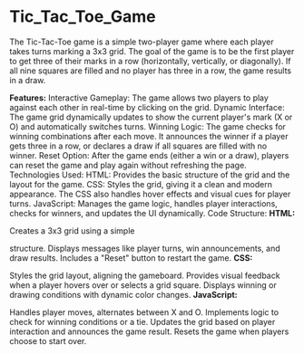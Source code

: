 # Tic_Tac_Toe_Game
The Tic-Tac-Toe game is a simple two-player game where each player takes turns marking a 3x3 grid. The goal of the game is to be the first player to get three of their marks in a row (horizontally, vertically, or diagonally). If all nine squares are filled and no player has three in a row, the game results in a draw.

**Features:**
  Interactive Gameplay: The game allows two players to play against each other in real-time by clicking on the grid.
  Dynamic Interface: The game grid dynamically updates to show the current player's mark (X or O) and automatically switches turns.
  Winning Logic: The game checks for winning combinations after each move. It announces the winner if a player gets three in a row, or declares a draw if all squares are filled with no winner.
  Reset Option: After the game ends (either a win or a draw), players can reset the game and play again without refreshing the page.
  Technologies Used:
  HTML: Provides the basic structure of the grid and the layout for the game.
  CSS: Styles the grid, giving it a clean and modern appearance. The CSS also handles hover effects and visual cues for player turns.
  JavaScript: Manages the game logic, handles player interactions, checks for winners, and updates the UI dynamically.
  Code Structure:
**HTML:**

  Creates a 3x3 grid using a simple <div> structure.
  Displays messages like player turns, win announcements, and draw results.
  Includes a "Reset" button to restart the game.
**CSS:**

  Styles the grid layout, aligning the gameboard.
  Provides visual feedback when a player hovers over or selects a grid square.
  Displays winning or drawing conditions with dynamic color changes.
**JavaScript:**
  
  Handles player moves, alternates between X and O.
  Implements logic to check for winning conditions or a tie.
  Updates the grid based on player interaction and announces the game result.
  Resets the game when players choose to start over.

  
